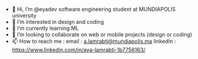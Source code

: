 - 👋 Hi, I’m @eyadev software engineering student at MUNDIAPOLIS university
- 👀 I’m interested in design and coding
- 🌱 I’m currently learning ML
- 💞️ I’m looking to collaborate on web or mobile projects (design or coding)
- 📫 How to reach me :  email : a.lamrabti@mundiapolis.ma   linkedIn : https://www.linkedin.com/in/aya-lamrabti-1b7756163/

<!---
eyadev/eyadev is a ✨ special ✨ repository because its `README.md` (this file) appears on your GitHub profile.
You can click the Preview link to take a look at your changes.
--->
